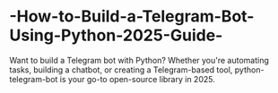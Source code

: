# -How-to-Build-a-Telegram-Bot-Using-Python-2025-Guide-
Want to build a Telegram bot with Python? Whether you're automating tasks, building a chatbot, or creating a Telegram-based tool, python-telegram-bot is your go-to open-source library in 2025.
